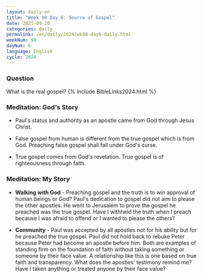 ```yaml
---
layout: daily-en
title: "Week 90 Day 6: Source of Gospel"
date: 2025-09-20
categories: daily
permalink: /en/daily/2024/wk90-day6-daily.html
weekNum: 90
dayNum: 6
language: English
cycle: 2024
---
```

### Question     
What is the real gospel?
{% include BibleLinks2024.html %} 

### Meditation: God's Story   
+ Paul's status and authority as an apostle came from God through Jesus Christ. 

+ False gospel from human is different from the true gospel which is from God. Preaching false gospel shall fall under God's curse. 

+ True gospel comes from God's revelation. True gospel is of righteousness through faith. 

### Meditation: My Story   
+ **Walking with God** - Preaching gospel and the truth is to win approval of human beings or God? Paul's dedication to gospel did not aim to please the other apostles. He went to Jerusalem to prove the gospel he preached was the true gospel. Have I withheld the truth when I preach because I was afraid to offend or I wanted to please the others? 

+ **Community** - Paul was accepted by all apostles not for his ability but for he preached the true gospel. Paul did not hold back to rebuke Peter because Peter had become an apostle before him. Both are examples of standing firm on the foundation of faith without taking something or someone by their face value. A relationship like this is one based on true faith and transparency. What does the apostles' testimony remind me? Have I taken anything or treated anyone by their face value? 
